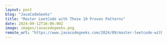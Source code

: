 ```yaml
---
layout: post
blog: "JavaCodeGeeks"
title: "Master LeetCode with These 10 Proven Patterns"
date: 2024-09-12T16:06:00Z
image: images/javacodegeeks.png
remote_url: "https://www.javacodegeeks.com/2024/09/master-leetcode-with-these-10-proven-patterns.html"
---
```

